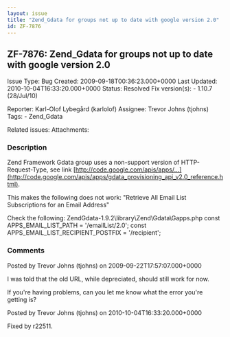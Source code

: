 ```yaml
---
layout: issue
title: "Zend_Gdata for groups not up to date with google version 2.0"
id: ZF-7876
---
```


ZF-7876: Zend\_Gdata for groups not up to date with google version 2.0
----------------------------------------------------------------------

 Issue Type: Bug Created: 2009-09-18T00:36:23.000+0000 Last Updated: 2010-10-04T16:33:20.000+0000 Status: Resolved Fix version(s): - 1.10.7 (28/Jul/10)
 
 Reporter:  Karl-Olof Lybegård (karlolof)  Assignee:  Trevor Johns (tjohns)  Tags: - Zend\_Gdata
 
 Related issues: 
 Attachments: 
### Description

Zend Framework Gdata group uses a non-support version of HTTP-Request-Type, see link [http://code.google.com/apis/apps/…](http://code.google.com/apis/apps/gdata_provisioning_api_v2.0_reference.html).

This makes the following does not work: "Retrieve All Email List Subscriptions for an Email Address"

Check the following: ZendGdata-1.9.2\\library\\Zend\\Gdata\\Gapps.php const APPS\_EMAIL\_LIST\_PATH = '/emailList/2.0'; const APPS\_EMAIL\_LIST\_RECIPIENT\_POSTFIX = '/recipient';

 

 

### Comments

Posted by Trevor Johns (tjohns) on 2009-09-22T17:57:07.000+0000

I was told that the old URL, while depreciated, should still work for now.

If you're having problems, can you let me know what the error you're getting is?

 

 

Posted by Trevor Johns (tjohns) on 2010-10-04T16:33:20.000+0000

Fixed by r22511.

 

 